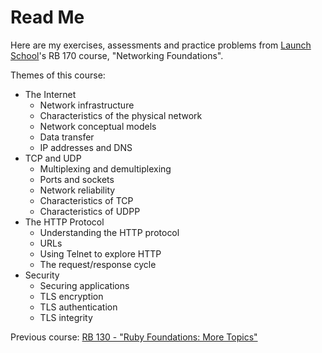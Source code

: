 # Read Me

Here are my exercises, assessments and practice problems from
[Launch School](https://launchschool.com)'s RB 170 course, 
"Networking Foundations".

Themes of this course:
* The Internet
  * Network infrastructure
  * Characteristics of the physical network
  * Network conceptual models
  * Data transfer
  * IP addresses and DNS
* TCP and UDP
  * Multiplexing and demultiplexing
  * Ports and sockets
  * Network reliability
  * Characteristics of TCP
  * Characteristics of UDPP
* The HTTP Protocol
  * Understanding the HTTP protocol
  * URLs
  * Using Telnet to explore HTTP
  * The request/response cycle
* Security
  * Securing applications
  * TLS encryption
  * TLS authentication
  * TLS integrity

Previous course:
[RB 130 - "Ruby Foundations: More 
Topics"](https://github.com/jsiny/130_ruby_foundations)
